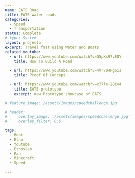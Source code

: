 ```yaml
---
name: EATS Road
title: EATS water roads
categories:
  - Speed
  - Transportation
status: Complete
# type: System
layout: projecto
excerpt: Travel fast using Water and Boats
related_youtube:
  - url: https://www.youtube.com/watch?v=G5pXx97vEOY
    title: How To Build A Road
    
  - url: https://www.youtube.com/watch?v=4Vr7D4Pgois
    title: Proof Of Concept

  - url: https://www.youtube.com/watch?v=x77lX-28iv4
    title: EATS prototype
    excerpt: new Prototype showcase of EATS

# feature_image: /assets/images/speedchallenge.jpg

# header: 
#     overlay_image: '/assets/images/speedchallenge.jpg'
#     overlay_filter: 0.5 

tags:
  - Boat
  - Etho
  - Youtube
  - Ethoslab
  - Fan
  - Minecraft
  - Speed
  
---
```


